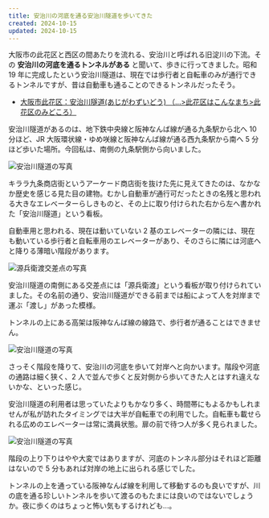 ```yaml
---
title: 安治川の河底を通る安治川隧道を歩いてきた
created: 2024-10-15
updated: 2024-10-15
---
```


大阪市の此花区と西区の間あたりを流れる、安治川と呼ばれる旧淀川の下流。その **安治川の河底を通るトンネルがある** と聞いて、歩きに行ってきました。昭和 19 年に完成したという安治川隧道は、現在では歩行者と自転車のみが通行できるトンネルですが、昔は自動車も通ることのできるトンネルだったそう。

- [大阪市此花区：安治川隧道(あじがわずいどう) （…>此花区はこんなまち>此花区のみどころ）](https://www.city.osaka.lg.jp/konohana/page/0000001459.html)

安治川隧道があるのは、地下鉄中央線と阪神なんば線が通る九条駅から北へ 10 分ほど、JR 大阪環状線・ゆめ咲線と阪神なんば線が通る西九条駅から南へ 5 分ほど歩いた場所。今回私は、南側の九条駅側から向いました。

![安治川隧道の写真](c1b94ab2-b416-4c3a-71ff-15bf5d42e500)

キララ九条商店街というアーケード商店街を抜けた先に見えてきたのは、なかなか歴史を感じる見た目の建物。むかし自動車が通行可だったときの名残と思われる大きなエレベーターらしきものと、その上に取り付けられた右から左へ書かれた「安治川隧道」という看板。

自動車用と思われる、現在は動いていない 2 基のエレベーターの隣には、現在も動いている歩行者と自転車用のエレベーターがあり、そのさらに隣には河底へと降りる薄暗い階段があります。

![源兵衛渡交差点の写真](39ee398b-5fdf-4927-074e-bcdb0b82b900)

安治川隧道の南側にある交差点には「源兵衛渡」という看板が取り付けられていました。その名前の通り、安治川隧道ができる前までは船によって人を対岸まで運ぶ「渡し」があった模様。

トンネルの上にある高架は阪神なんば線の線路で、歩行者が通ることはできません。

![安治川隧道の写真](3adb29f6-6f19-4104-3834-87e81325f900)

さっそく階段を降りて、安治川の河底を歩いて対岸へと向かいます。階段や河底の通路は細く狭く、2 人で並んで歩くと反対側から歩いてきた人とはすれ違えないかな、といった感じ。

安治川隧道の利用者は思っていたよりもかなり多く、時間帯にもよるかもしれませんが私が訪れたタイミングでは大半が自転車での利用でした。自転車も載せられる広めのエレベーターは常に満員状態。扉の前で待つ人が多く見られました。

![安治川隧道の写真](c93b9616-1f2a-4f86-2dfe-a820fe109b00)

階段の上り下りはやや大変ではありますが、河底のトンネル部分はそれほど距離はないので 5 分もあれば対岸の地上に出られる感じでした。

トンネルの上を通っている阪神なんば線を利用して移動するのも良いですが、川の底を通る珍しいトンネルを歩いて渡るのもたまには良いのではないでしょうか。夜に歩くのはちょっと怖い気もするけれども…。

